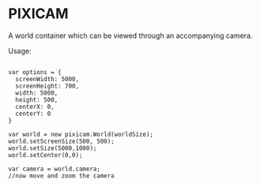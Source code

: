 # PIXICAM
A world container which can be viewed through an accompanying camera.

Usage:

```

var options = {
  screenWidth: 5000,
  screenHeight: 700,
  width: 5000,
  height: 500,
  centerX: 0,
  centerY: 0
}

var world = new pixicam.World(worldSize);
world.setScreenSize(500, 500);
world.setSize(5000,1000);
world.setCenter(0,0);

var camera = world.camera;
//now move and zoom the camera

```